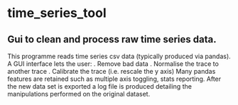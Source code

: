 # time_series_tool
## Gui to clean and process raw time series data. 

This programme reads time series csv data (typically produced via pandas). A GUI interface lets the user:
. Remove bad data
. Normalise the trace to another trace
. Calibrate the trace (i.e. rescale the y axis)
Many pandas features are retained such as multiple axis toggling, stats reporting. 
After the new data set is exported a log file is produced detailing the manipulations performed on the original dataset.